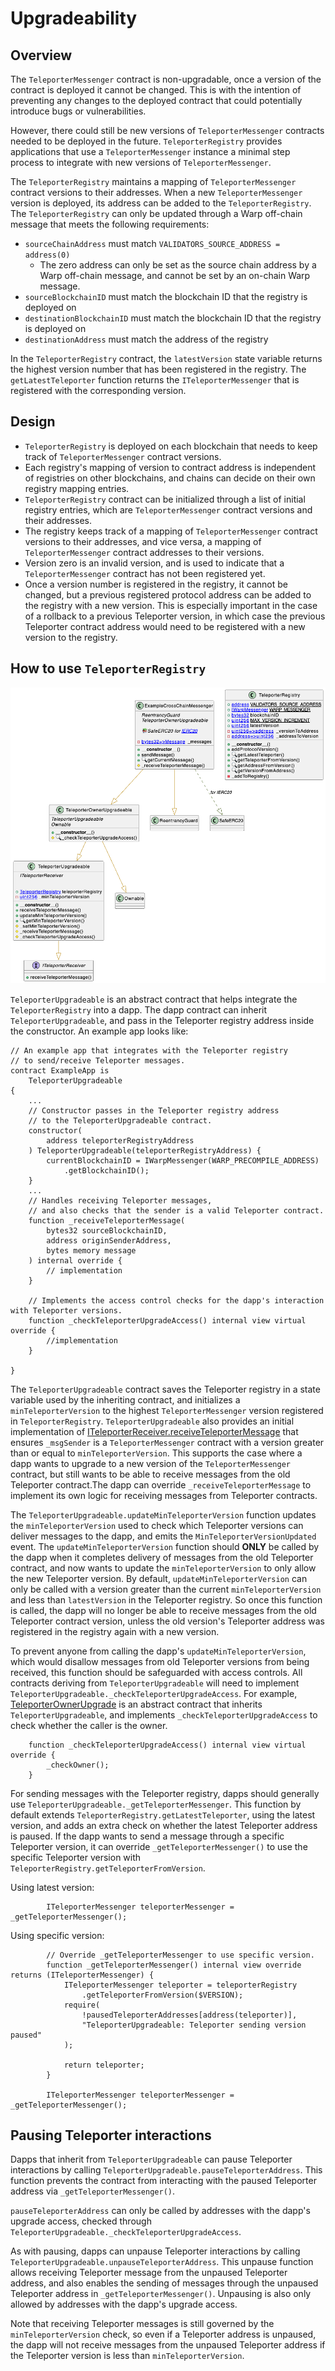 # Upgradeability

## Overview

The `TeleporterMessenger` contract is non-upgradable, once a version of the contract is deployed it cannot be changed. This is with the intention of preventing any changes to the deployed contract that could potentially introduce bugs or vulnerabilities.

However, there could still be new versions of `TeleporterMessenger` contracts needed to be deployed in the future. `TeleporterRegistry` provides applications that use a `TeleporterMessenger` instance a minimal step process to integrate with new versions of `TeleporterMessenger`.

The `TeleporterRegistry` maintains a mapping of `TeleporterMessenger` contract versions to their addresses. When a new `TeleporterMessenger` version is deployed, its address can be added to the `TeleporterRegistry`. The `TeleporterRegistry` can only be updated through a Warp off-chain message that meets the following requirements:

- `sourceChainAddress` must match `VALIDATORS_SOURCE_ADDRESS = address(0)`
  - The zero address can only be set as the source chain address by a Warp off-chain message, and cannot be set by an on-chain Warp message.
- `sourceBlockchainID` must match the blockchain ID that the registry is deployed on
- `destinationBlockchainID` must match the blockchain ID that the registry is deployed on
- `destinationAddress` must match the address of the registry

In the `TeleporterRegistry` contract, the `latestVersion` state variable returns the highest version number that has been registered in the registry. The `getLatestTeleporter` function returns the `ITeleporterMessenger` that is registered with the corresponding version.

## Design

- `TeleporterRegistry` is deployed on each blockchain that needs to keep track of `TeleporterMessenger` contract versions.
- Each registry's mapping of version to contract address is independent of registries on other blockchains, and chains can decide on their own registry mapping entries.
- `TeleporterRegistry` contract can be initialized through a list of initial registry entries, which are `TeleporterMessenger` contract versions and their addresses.
- The registry keeps track of a mapping of `TeleporterMessenger` contract versions to their addresses, and vice versa, a mapping of `TeleporterMessenger` contract addresses to their versions.
- Version zero is an invalid version, and is used to indicate that a `TeleporterMessenger` contract has not been registered yet.
- Once a version number is registered in the registry, it cannot be changed, but a previous registered protocol address can be added to the registry with a new version. This is especially important in the case of a rollback to a previous Teleporter version, in which case the previous Teleporter contract address would need to be registered with a new version to the registry.

## How to use `TeleporterRegistry`

<div align="center">
  <img src="upgrade-uml.png" alt="Upgrade UML diagram">
</div>

`TeleporterUpgradeable` is an abstract contract that helps integrate the `TeleporterRegistry` into a dapp. The dapp contract can inherit `TeleporterUpgradeable`, and pass in the Teleporter registry address inside the constructor. An example app looks like:

```solidity
// An example app that integrates with the Teleporter registry
// to send/receive Teleporter messages.
contract ExampleApp is
    TeleporterUpgradeable
{
    ...
    // Constructor passes in the Teleporter registry address
    // to the TeleporterUpgradeable contract.
    constructor(
        address teleporterRegistryAddress
    ) TeleporterUpgradeable(teleporterRegistryAddress) {
        currentBlockchainID = IWarpMessenger(WARP_PRECOMPILE_ADDRESS)
            .getBlockchainID();
    }
    ...
    // Handles receiving Teleporter messages,
    // and also checks that the sender is a valid Teleporter contract.
    function _receiveTeleporterMessage(
        bytes32 sourceBlockchainID,
        address originSenderAddress,
        bytes memory message
    ) internal override {
        // implementation
    }

    // Implements the access control checks for the dapp's interaction with Teleporter versions.
    function _checkTeleporterUpgradeAccess() internal view virtual override {
        //implementation
    }

}
```

The `TeleporterUpgradeable` contract saves the Teleporter registry in a state variable used by the inheriting contract, and initializes a `minTeleporterVersion` to the highest `TeleporterMessenger` version registered in `TeleporterRegistry`. `TeleporterUpgradeable` also provides an initial implementation of [ITeleporterReceiver.receiveTeleporterMessage](../ITeleporterReceiver.sol) that ensures `_msgSender` is a `TeleporterMessenger` contract with a version greater than or equal to `minTeleporterVersion`. This supports the case where a dapp wants to upgrade to a new version of the `TeleporterMessenger` contract, but still wants to be able to receive messages from the old Teleporter contract.The dapp can override `_receiveTeleporterMessage` to implement its own logic for receiving messages from Teleporter contracts.

The `TeleporterUpgradeable.updateMinTeleporterVersion` function updates the `minTeleporterVersion` used to check which Teleporter versions can deliver messages to the dapp, and emits the `MinTeleporterVersionUpdated` event. The `updateMinTeleporterVersion` function should **ONLY** be called by the dapp when it completes delivery of messages from the old Teleporter contract, and now wants to update the `minTeleporterVersion` to only allow the new Teleporter version. By default, `updateMinTeleporterVersion` can only be called with a version greater than the current `minTeleporterVersion` and less than `latestVersion` in the Teleporter registry. So once this function is called, the dapp will no longer be able to receive messages from the old Teleporter contract version, unless the old version's Teleporter address was registered in the registry again with a new version.

To prevent anyone from calling the dapp's `updateMinTeleporterVersion`, which would disallow messages from old Teleporter versions from being received, this function should be safeguarded with access controls. All contracts deriving from `TeleporterUpgradeable` will need to implement `TeleporterUpgradeable._checkTeleporterUpgradeAccess`. For example, [TeleporterOwnerUpgrade](./TeleporterOwnerUpgradeable.sol) is an abstract contract that inherits `TeleporterUpgradeable`, and implements `_checkTeleporterUpgradeAccess` to check whether the caller is the owner.

```solidity
    function _checkTeleporterUpgradeAccess() internal view virtual override {
        _checkOwner();
    }
```

For sending messages with the Teleporter registry, dapps should generally use `TeleporterUpgradeable._getTeleporterMessenger`. This function by default extends `TeleporterRegistry.getLatestTeleporter`, using the latest version, and adds an extra check on whether the latest Teleporter address is paused. If the dapp wants to send a message through a specific Teleporter version, it can override `_getTeleporterMessenger()` to use the specific Teleporter version with  `TeleporterRegistry.getTeleporterFromVersion`.

Using latest version:

```solidity
        ITeleporterMessenger teleporterMessenger = _getTeleporterMessenger();
```

Using specific version:

```solidity
        // Override _getTeleporterMessenger to use specific version.
        function _getTeleporterMessenger() internal view override returns (ITeleporterMessenger) {
            ITeleporterMessenger teleporter = teleporterRegistry
                .getTeleporterFromVersion($VERSION);
            require(
                !pausedTeleporterAddresses[address(teleporter)],
                "TeleporterUpgradeable: Teleporter sending version paused"
            );

            return teleporter;
        }

        ITeleporterMessenger teleporterMessenger = _getTeleporterMessenger();
```

## Pausing Teleporter interactions

Dapps that inherit from `TeleporterUpgradeable` can pause Teleporter interactions by calling `TeleporterUpgradeable.pauseTeleporterAddress`. This function prevents the contract from interacting with the paused Teleporter address via `_getTeleporterMessenger()`. 

`pauseTeleporterAddress` can only be called by addresses with the dapp's upgrade access, checked through `TeleporterUpgradeable._checkTeleporterUpgradeAccess`. 

As with pausing, dapps can unpause Teleporter interactions by calling `TeleporterUpgradeable.unpauseTeleporterAddress`. This unpause function allows receiving Teleporter message from the unpaused Teleporter address, and also enables the sending of messages through the unpaused Teleporter address in `_getTeleporterMessenger()`. Unpausing is also only allowed by addresses with the dapp's upgrade access.

Note that receiving Teleporter messages is still governed by the `minTeleporterVersion` check, so even if a Teleporter address is unpaused, the dapp will not receive messages from the unpaused Teleporter address if the Teleporter version is less than `minTeleporterVersion`.